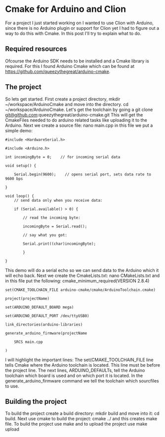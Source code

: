 Cmake for Arduino and Clion
===========================

For a project I just started working on I wanted to use Clion with Arduino, since there is no
Arduino plugin or support for Clion yet I had to figure out a way to do this with Cmake. In this
post I'll try to explain what to do.

Required resources
------------------

Ofcourse the Arduino SDK needs to be installed and a Cmake library is required. For this I found 
Arduino Cmake which can be found at https://github.com/queezythegreat/arduino-cmake.

The project
-----------------

So lets get started. First create a project directory, mkdir ~/workspace/ArduinoCmake and move into the directory.
cd ~/workspace/ArduinoCmake. Let's get the toolchain by going a git clone git@github.com:queezythegreat/arduino-cmake.git
This will get the CmakeFiles needed to do arduino related tasks like uploading it to the Arduino.
Next we create a source file: nano main.cpp in this file we put a simple demo:
	
	#include <HardwareSerial.h>
	
	#include <Arduino.h>
	
	int incomingByte = 0;    // for incoming serial data

	void setup() {

	    Serial.begin(9600);    // opens serial port, sets data rate to 9600 bps

	}

	void loop() {
	    // send data only when you receive data:

	    if (Serial.available() > 0) {

        	// read the incoming byte:

	        incomingByte = Serial.read();

        	// say what you got:

	        Serial.print((char)incomingByte);

	    	}

	}

This demo will do a serial echo so we can send data to the Arduino which it will echo back.
Next we create the CmakeLists.txt: nano CMakeLists.txt and in this file put the following:
	cmake_minimum_required(VERSION 2.8.4)

	set(CMAKE_TOOLCHAIN_FILE arduino-cmake/cmake/ArduinoToolchain.cmake)

	project(projectName)

	set(ARDUINO_DEFAULT_BOARD mega)

	set(ARDUINO_DEFAULT_PORT /dev/ttyUSB0)

	link_directories(arduino-libraries)

	generate_arduino_firmware(projectName

		SRCS main.cpp

	)

I will highlight the important lines:
The set(CMAKE_TOOLCHAIN_FILE line tells Cmake where the Arduino toolchain is located. This line must be before the project line.
The next lines, ARDUINO_DEFAULTs, tell the Arduino toolchain which board is used and on which port it is located.
In the generate_arduino_firmware command we tell the toolchain which sourcfiles to use.

Building the project
--------------------
To build the project create a build directory: mkdir build and move into it: cd build. 
Next use cmake to build the project: cmake ../ and this creates make file. To build the project use make and to upload the project use make upload
